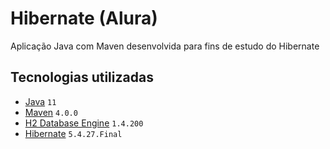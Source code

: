 # Hibernate (Alura)
Aplicação Java com Maven desenvolvida para fins de estudo do Hibernate

## Tecnologias utilizadas

- [Java](https://openjdk.org/projects/jdk/11/) ```11```
- [Maven](https://maven.apache.org/) ```4.0.0```
- [H2 Database Engine](https://www.h2database.com/html/main.html) ```1.4.200``` 
- [Hibernate](https://hibernate.org/) ```5.4.27.Final``` 
